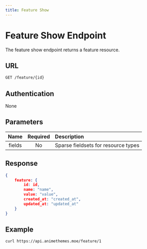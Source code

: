 ```yaml
---
title: Feature Show
---
```


# Feature Show Endpoint

The feature show endpoint returns a feature resource.

## URL

```sh
GET /feature/{id}
```

## Authentication

None

## Parameters

| Name    | Required | Description                                             |
| :-----: | :------: | :------------------------------------------------------ |
| fields  | No       | Sparse fieldsets for resource types                     |

## Response

```json
{
    feature: {
        id: id,
        name: "name",
        value: "value",
        created_at: "created_at",
        updated_at: "updated_at"
    }
}
```

## Example

```bash
curl https://api.animethemes.moe/feature/1
```
